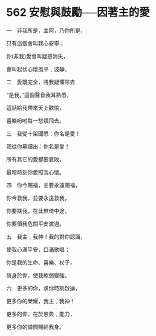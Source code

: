 # 562 安慰與鼓勵──因著主的愛

一　非我所是，主阿，乃你所是，

只有這個會叫我心安寧；

你(非我)愛會叫疑惑消失，

會叫起伏心懷風平﹑波靜。

二　愛既完全，將我疑懼除去

“是我，”這個聲音我耳熟悉，

這話給我帶來天上歡愉，

喜樂吩咐每一愁煩飛去。

三　我從十架聞悉：你名是愛！

我從你墓讀出：你名是愛！

所有其它的愛都要衰敗，

最暗時刻你愛照我心懷。

四　你今賜福，並要永遠賜福，

你今救我，並要永遠救我，

你要扶我，在此無倚中途，

你要領我危關平安渡過。

五　我主﹑我神！我的對你認識，

使我心滿平安，口滿歌唱；

你是我的生命、喜樂、杖子，

倚身於你，使我軟弱變強。

六　更多的你，求你時刻啟迪，

更多你的榮耀，我主﹑我神！

更多的你，在於恩典﹑能力，

更多你的憐憫賜給我身。

